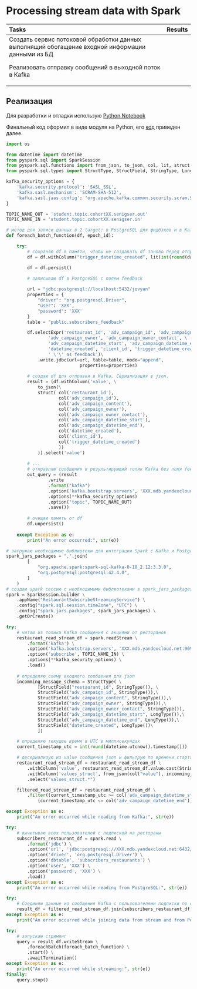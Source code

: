 #  Processing stream data with Spark

| Tasks                   | Results |
| :-------------------- | :--------------------- |
| Создать сервис потоковой обработки данных выполнящий обогащение входной информации данными из БД <P><P> Реализовать отправку сообщений в выходной поток в Kafka |  | 

<!--
## **Цели проекта**  

- Создать сервис потоковой обработки данных, расширяющий возможности онлайн приложения по доставке еды: обогащение входной информации данными из БД, отправка сообщений в выходной поток

## **Используемые технологии и инструменты**
Kafka  
PySpark  
AirFlow  
kcat  
Airflow  
Jupyter Notebook  
SQL  
PostgreSQL
Spark Streaming

## **Постановка задачи**

1. Реализовать сервис по следующей примерно схеме:

![ETL_Schema](images/ETL_Schema.png)

Сервис должен:
- читать данные из Kafka с помощью Spark Structured Streaming и Python в режиме реального времени
- получать список подписчиков из базы данных Postgres
- соединять данные из Kafka с данными из БД
- сохранять в памяти полученные данные
- отправлять выходное сообщение в Kafka с информацией об акции, пользователе со списком избранного и ресторане
- добавлять записи в Postgres, чтобы впоследствии получить фидбэк от пользователя

-->

## Реализация

Для разработки и отладки использую [Python Notebook](src/scripts/project8.ipynb)

Финальный код оформил в виде модуля на Python, его [код](src/scripts/project8.py) приведен далее.

```python
import os

from datetime import datetime
from pyspark.sql import SparkSession
from pyspark.sql.functions import from_json, to_json, col, lit, struct
from pyspark.sql.types import StructType, StructField, StringType, LongType

kafka_security_options = {
    'kafka.security.protocol': 'SASL_SSL',
    'kafka.sasl.mechanism': 'SCRAM-SHA-512',
    'kafka.sasl.jaas.config': 'org.apache.kafka.common.security.scram.ScramLoginModule required username=\"XXX\" password=\"XXX\";',
}

TOPIC_NAME_OUT = 'student.topic.cohortXX.senigser.out' 
TOPIC_NAME_IN = 'student.topic.cohortXX.senigser.in' 

# метод для записи данных в 2 target: в PostgreSQL для фидбэков и в Kafka для триггеров
def foreach_batch_function(df, epoch_id):

    try:
        # сохраняю df в памяти, чтобы не создавать df заново перед отправкой в Kafka
        df = df.withColumn("trigger_datetime_created", lit(int(round(datetime.utcnow().timestamp())))) 

        df = df.persist()

        # записываю df в PostgreSQL с полем feedback
        
        url = "jdbc:postgresql://localhost:5432/jovyan"
        properties = {
            "driver": "org.postgresql.Driver",
            "user": 'XXX',
            "password": 'XXX'
        }
        table = "public.subscribers_feedback"

        df.selectExpr('restaurant_id', 'adv_campaign_id', 'adv_campaign_content', \
                'adv_campaign_owner', 'adv_campaign_owner_contact', \
                'adv_campaign_datetime_start', 'adv_campaign_datetime_end', \
                'datetime_created', 'client_id', 'trigger_datetime_created', \
                ' \'\' as feedback')\
            .write.jdbc(url=url, table=table, mode="append",
                            properties=properties)
        
        # создаю df для отправки в Kafka. Сериализация в json.
        result = (df.withColumn('value', \
            to_json(\
            struct( col('restaurant_id'), 
                    col('adv_campaign_id'),
                    col('adv_campaign_content'),
                    col('adv_campaign_owner'),
                    col('adv_campaign_owner_contact'),
                    col('adv_campaign_datetime_start'),
                    col('adv_campaign_datetime_end'),
                    col('datetime_created'),
                    col('client_id'),
                    col('trigger_datetime_created')
                    ))
            )).select('value')
        
        # ...
        # отправляю сообщения в результирующий топик Kafka без поля feedback
        out_query = (result
                .write
                .format("kafka")
                .option('kafka.bootstrap.servers', 'XXX.mdb.yandexcloud.net:9091')
                .options(**kafka_security_options)
                .option("topic", TOPIC_NAME_OUT)
                .save())
        
        # очищаю память от df
        df.unpersist()
    
    except Exception as e:
        print("An error occurred:", str(e))

# загружаю необходимые библиотеки для интеграции Spark с Kafka и PostgreSQL
spark_jars_packages = ",".join(
        [
            "org.apache.spark:spark-sql-kafka-0-10_2.12:3.3.0",
            "org.postgresql:postgresql:42.4.0",
        ]
    )
# создаю spark сессию с необходимыми библиотеками в spark_jars_packages для интеграции с Kafka и PostgreSQL
spark = SparkSession.builder \
    .appName("RestaurantSubscribeStreamingService") \
    .config("spark.sql.session.timeZone", "UTC") \
    .config("spark.jars.packages", spark_jars_packages) \
    .getOrCreate()

try: 
    # читаю из топика Kafka сообщения с акциями от ресторанов
    restaurant_read_stream_df = spark.readStream \
        .format('kafka') \
        .option('kafka.bootstrap.servers', 'XXX.mdb.yandexcloud.net:9091') \
        .option('subscribe', TOPIC_NAME_IN) \
        .options(**kafka_security_options) \
        .load()
    
    # определяю схему входного сообщения для json
    incomming_message_schema = StructType( \
            [StructField("restaurant_id", StringType()), \
            StructField("adv_campaign_id", StringType()),\
            StructField("adv_campaign_content", StringType()),\
            StructField("adv_campaign_owner", StringType()),\
            StructField("adv_campaign_owner_contact", StringType()),
            StructField("adv_campaign_datetime_start", LongType()),\
            StructField("adv_campaign_datetime_end", LongType()),\
            StructField("datetime_created", LongType())\
            ])

    # определяю текущее время в UTC в миллисекундах
    current_timestamp_utc = int(round(datetime.utcnow().timestamp()))

    # десериализую из value сообщения json и фильтрую по времени старта и окончания акции
    restaurant_read_stream_df = restaurant_read_stream_df \
        .withColumn('value', restaurant_read_stream_df.value.cast(StringType()))\
        .withColumn('values_struct', from_json(col("value"), incomming_message_schema))\
        .select("values_struct.*") 

    filtered_read_stream_df = restaurant_read_stream_df \
        .filter((current_timestamp_utc >= col('adv_campaign_datetime_start')) & \
            (current_timestamp_utc <= col('adv_campaign_datetime_end'))) 

except Exception as e:
    print("An error occurred while reading from Kafka:", str(e))

try:
    # вычитываю всех пользователей с подпиской на рестораны
    subscribers_restaurant_df = spark.read \
        .format('jdbc') \
        .option('url', 'jdbc:postgresql://XXX.mdb.yandexcloud.net:6432/de') \
        .option('driver', 'org.postgresql.Driver') \
        .option('dbtable', 'subscribers_restaurants') \
        .option('user', 'XXX') \
        .option('password', 'XXX') \
        .load()
except Exception as e:
    print("An error occurred while reading from PostgreSQL:", str(e))

try:
    # Соединяю данные из сообщения Kafka с пользователями подписки по restaurant_id (uuid). Добавляю время создания события.
    result_df = filtered_read_stream_df.join(subscribers_restaurant_df, "restaurant_id", 'inner')
except Exception as e:
    print("An error occurred while joining data from stream and from PostgreSQL:", str(e))

try:
    # запускаю стриминг
    query = result_df.writeStream \
        .foreachBatch(foreach_batch_function) \
        .start() \
        .awaitTermination()
except Exception as e:
    print("An error occurred while streaming:", str(e))
finally:
    query.stop() 
```